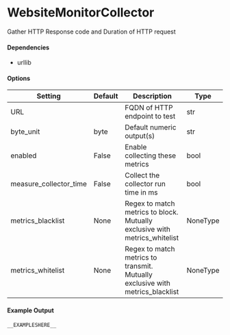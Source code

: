 <!--This file was generated from the python source
Please edit the source to make changes
-->
WebsiteMonitorCollector
=====

Gather HTTP Response code and Duration of HTTP request

#### Dependencies
  * urllib


#### Options

Setting | Default | Description | Type
--------|---------|-------------|-----
URL |  | FQDN of HTTP endpoint to test | str
byte_unit | byte | Default numeric output(s) | str
enabled | False | Enable collecting these metrics | bool
measure_collector_time | False | Collect the collector run time in ms | bool
metrics_blacklist | None | Regex to match metrics to block. Mutually exclusive with metrics_whitelist | NoneType
metrics_whitelist | None | Regex to match metrics to transmit. Mutually exclusive with metrics_blacklist | NoneType

#### Example Output

```
__EXAMPLESHERE__
```

